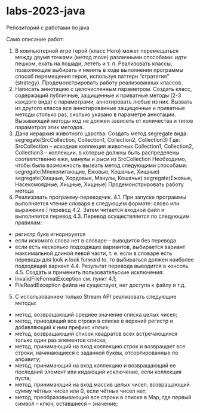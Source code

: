 # labs-2023-java
Репозиторий с работами по java

Само описание работ:

1.	В компьютерной игре герой (класс Hero) может перемещаться между двумя точками (метод move) различными способами: идти пешком, ехать на лошади, лететь и т. п. Реализовать классы, позволяющие выбирать и менять в ходе выполнения программы способ перемещения героя, используя паттерн “стратегия” (strategy). Продемонстрировать работу реализованных классов. 
2.	Написать аннотацию с целочисленным параметром. Создать класс, содержащий публичные, защищенные и приватные методы (2-3 каждого вида) с параметрами, аннотировать любые из них. Вызвать из другого класса все аннотированные защищенные и приватные методы столько раз, сколько указано в параметре аннотации. Вызывающий методы код не должен зависеть от количества и типов параметров этих методов.
3.	Дана иерархия животного царства:
   Создать метод segregate вида:
  	segregate(SrcCollection, Collection1, Collection2, Collection3)
  	Где:
  	SrcCollection – исходная коллекция животных
  	Collection1, Collection2, Collection3 – коллекции, в которые должны быть распределены соответственно ежи, манулы и рыси из SrcCollection
  	Необходимо, чтобы была возможность вызвать метод следующими способами:
  	segregate(Млекопитающие, Ежовые, Кошачьи, Хищные)
  	segregate(Хищные, Хордовые, Манулы, Кошачьи)
  	segregate(Ежовые, Насекомоядные, Хищные, Хищные)
  	Продемонстрировать работу метода
4.	Реализовать программу-переводчик.
 4.1.	При запуске программы выполняется чтение словаря в следующем формате: слово или выражение | перевод
 4.2.	Затем читается входной файл и выполняется перевод
 4.3.	Перевод осуществляется по следующим правилам:
  *	регистр букв игнорируется
  *	если искомого слова нет в словаре – выводится без перевода
  *	если есть несколько подходящих вариантов, выбирается вариант максимальной длиной левой части, т. е. если в словаре есть переводы для look и look forward to, то выбираться должен наиболее подходящий вариант
 4.4.	Результат перевода выводится в консоль
 4.5.	Создать и применить пользовательские исключения:
  *	InvalidFileFormatException см. пункт 4.1;
  *	FileReadException файла не существует, нет доступа к файлу и т.д.
5.	С использованием только Stream API реализовать следующие методы:
 *	метод, возвращающий среднее значение списка целых чисел;
 *	метод, приводящий все строки в списке в верхний регистр и добавляющий к ним префикс «_new_»;
 *	метод, возвращающий список квадратов всех встречающихся только один раз элементов списка;
 *	метод, принимающий на вход коллекцию строк и возвращает все строки, начинающиеся с заданной буквы, отсортированные по алфавиту;
 *	метод, принимающий на вход коллекцию и возвращающий ее последний элемент или кидающий исключение, если коллекция пуста;
 *	метод, принимающий на вход массив целых чисел, возвращающий сумму чётных чисел или 0, если чётных чисел нет;
 *	метод, преобразовывающий все строки в списке в Map, где первый символ – ключ, оставшиеся – значение;
